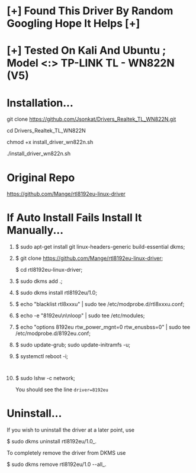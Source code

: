 

# [+]  Found This Driver By Random Googling Hope It Helps  [+]



# [+]  Tested On Kali And Ubuntu ; Model <:> TP-LINK TL - WN822N (V5)




# Installation...

git clone https://github.com/Jsonkat/Drivers_Realtek_TL_WN822N.git

cd Drivers_Realtek_TL_WN822N

chmod +x install_driver_wn822n.sh

./install_driver_wn822n.sh





# Original Repo

https://github.com/Mange/rtl8192eu-linux-driver






# If Auto Install Fails Install It Manually...


1.   $ sudo apt-get install git linux-headers-generic build-essential dkms;
    
     
2.   $ git clone https://github.com/Mange/rtl8192eu-linux-driver;
   
      $ cd rtl8192eu-linux-driver; 
 

3.   $ sudo dkms add .;
 
 
4.   $ sudo dkms install rtl8192eu/1.0;


5.   $ echo "blacklist rtl8xxxu" | sudo tee /etc/modprobe.d/rtl8xxxu.conf;


6.   $ echo -e "8192eu\n\nloop" | sudo tee /etc/modules;


7.   $ echo "options 8192eu rtw_power_mgnt=0 rtw_enusbss=0" | sudo tee /etc/modprobe.d/8192eu.conf;


8.   $ sudo update-grub; sudo update-initramfs -u;


9.   $ systemctl reboot -i;
      ```reboot the system
      

10.  $ sudo lshw -c network;
    
       You should see the line ```driver=8192eu```
    
    
    
    

# Uninstall...

If you wish to uninstall the driver at a later point, use
 
 $ sudo dkms uninstall rtl8192eu/1.0_.
 

To completely remove the driver from DKMS use
 
 $ sudo dkms remove rtl8192eu/1.0 --all_.


